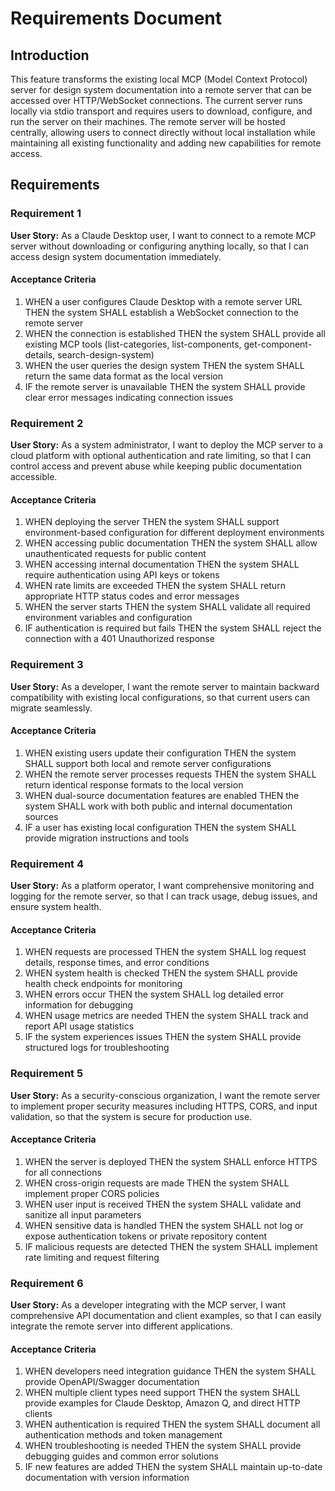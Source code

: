 # Requirements Document

## Introduction

This feature transforms the existing local MCP (Model Context Protocol) server for design system documentation into a remote server that can be accessed over HTTP/WebSocket connections. The current server runs locally via stdio transport and requires users to download, configure, and run the server on their machines. The remote server will be hosted centrally, allowing users to connect directly without local installation while maintaining all existing functionality and adding new capabilities for remote access.

## Requirements

### Requirement 1

**User Story:** As a Claude Desktop user, I want to connect to a remote MCP server without downloading or configuring anything locally, so that I can access design system documentation immediately.

#### Acceptance Criteria

1. WHEN a user configures Claude Desktop with a remote server URL THEN the system SHALL establish a WebSocket connection to the remote server
2. WHEN the connection is established THEN the system SHALL provide all existing MCP tools (list-categories, list-components, get-component-details, search-design-system)
3. WHEN the user queries the design system THEN the system SHALL return the same data format as the local version
4. IF the remote server is unavailable THEN the system SHALL provide clear error messages indicating connection issues

### Requirement 2

**User Story:** As a system administrator, I want to deploy the MCP server to a cloud platform with optional authentication and rate limiting, so that I can control access and prevent abuse while keeping public documentation accessible.

#### Acceptance Criteria

1. WHEN deploying the server THEN the system SHALL support environment-based configuration for different deployment environments
2. WHEN accessing public documentation THEN the system SHALL allow unauthenticated requests for public content
3. WHEN accessing internal documentation THEN the system SHALL require authentication using API keys or tokens
4. WHEN rate limits are exceeded THEN the system SHALL return appropriate HTTP status codes and error messages
5. WHEN the server starts THEN the system SHALL validate all required environment variables and configuration
6. IF authentication is required but fails THEN the system SHALL reject the connection with a 401 Unauthorized response

### Requirement 3

**User Story:** As a developer, I want the remote server to maintain backward compatibility with existing local configurations, so that current users can migrate seamlessly.

#### Acceptance Criteria

1. WHEN existing users update their configuration THEN the system SHALL support both local and remote server configurations
2. WHEN the remote server processes requests THEN the system SHALL return identical response formats to the local version
3. WHEN dual-source documentation features are enabled THEN the system SHALL work with both public and internal documentation sources
4. IF a user has existing local configuration THEN the system SHALL provide migration instructions and tools

### Requirement 4

**User Story:** As a platform operator, I want comprehensive monitoring and logging for the remote server, so that I can track usage, debug issues, and ensure system health.

#### Acceptance Criteria

1. WHEN requests are processed THEN the system SHALL log request details, response times, and error conditions
2. WHEN system health is checked THEN the system SHALL provide health check endpoints for monitoring
3. WHEN errors occur THEN the system SHALL log detailed error information for debugging
4. WHEN usage metrics are needed THEN the system SHALL track and report API usage statistics
5. IF the system experiences issues THEN the system SHALL provide structured logs for troubleshooting

### Requirement 5

**User Story:** As a security-conscious organization, I want the remote server to implement proper security measures including HTTPS, CORS, and input validation, so that the system is secure for production use.

#### Acceptance Criteria

1. WHEN the server is deployed THEN the system SHALL enforce HTTPS for all connections
2. WHEN cross-origin requests are made THEN the system SHALL implement proper CORS policies
3. WHEN user input is received THEN the system SHALL validate and sanitize all input parameters
4. WHEN sensitive data is handled THEN the system SHALL not log or expose authentication tokens or private repository content
5. IF malicious requests are detected THEN the system SHALL implement rate limiting and request filtering

### Requirement 6

**User Story:** As a developer integrating with the MCP server, I want comprehensive API documentation and client examples, so that I can easily integrate the remote server into different applications.

#### Acceptance Criteria

1. WHEN developers need integration guidance THEN the system SHALL provide OpenAPI/Swagger documentation
2. WHEN multiple client types need support THEN the system SHALL provide examples for Claude Desktop, Amazon Q, and direct HTTP clients
3. WHEN authentication is required THEN the system SHALL document all authentication methods and token management
4. WHEN troubleshooting is needed THEN the system SHALL provide debugging guides and common error solutions
5. IF new features are added THEN the system SHALL maintain up-to-date documentation with version information